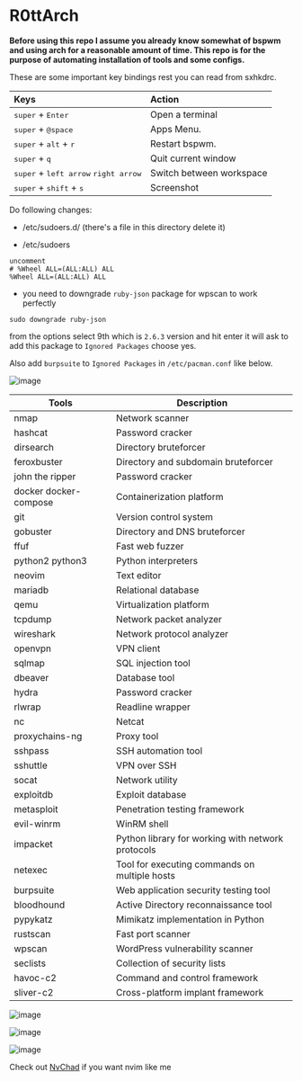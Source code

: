 # R0ttArch

**Before using this repo I assume you already know somewhat of bspwm and using arch for a reasonable amount of time. This repo is for the purpose of automating installation of tools and some configs.**

These are some important key bindings rest you can read from sxhkdrc.

| Keys                                               | Action                   |
| :------------------------------------------------- | :----------------------- |
| <kbd>super</kbd> + <kbd>Enter</kbd>                | Open a terminal          |
| <kbd>super</kbd> + <kbd>@space</kbd>               | Apps Menu.               |
| <kbd>super</kbd> + <kbd>alt</kbd> + <kbd>r</kbd>   | Restart bspwm.           |
| <kbd>super</kbd> + <kbd>q</kbd>                    | Quit current window      |
| <kbd>super</kbd> + <kbd>left arrow</kbd> <kbd>right arrow</kbd>     | Switch between workspace |
| <kbd>super</kbd> + <kbd>shift</kbd> + <kbd>s</kbd> | Screenshot               |

Do following changes:

- /etc/sudoers.d/ (there's a file in this directory delete it)

- /etc/sudoers

```
uncomment
# %Wheel ALL=(ALL:ALL) ALL
%Wheel ALL=(ALL:ALL) ALL
```

- you need to downgrade `ruby-json` package for wpscan to work perfectly

```
sudo downgrade ruby-json
```

from the options select 9th which is `2.6.3` version and hit enter it will ask to add this package to `Ignored Packages` choose yes.

Also add `burpsuite` to `Ignored Packages` in `/etc/pacman.conf` like below.

![image](https://github.com/R0ttCyph3r/R0ttArch/assets/146866845/eb696c80-8264-428c-9b7a-7bc99a26718f)


| Tools               | Description       |
|---------------------|-------------------|
| nmap                | Network scanner   |
| hashcat             | Password cracker  |
| dirsearch           | Directory bruteforcer |
| feroxbuster         | Directory and subdomain bruteforcer |
| john the ripper     | Password cracker  |
| docker docker-compose | Containerization platform |
| git                 | Version control system |
| gobuster            | Directory and DNS bruteforcer |
| ffuf                | Fast web fuzzer   |
| python2 python3     | Python interpreters |
| neovim              | Text editor       |
| mariadb             | Relational database |
| qemu                | Virtualization platform |
| tcpdump             | Network packet analyzer |
| wireshark           | Network protocol analyzer |
| openvpn             | VPN client        |
| sqlmap              | SQL injection tool |
| dbeaver             | Database tool     |
| hydra               | Password cracker  |
| rlwrap              | Readline wrapper  |
| nc                  | Netcat            |
| proxychains-ng      | Proxy tool        |
| sshpass             | SSH automation tool |
| sshuttle            | VPN over SSH      |
| socat               | Network utility   |
| exploitdb           | Exploit database  |
| metasploit          | Penetration testing framework |
| evil-winrm          | WinRM shell       |
| impacket            | Python library for working with network protocols |
| netexec             | Tool for executing commands on multiple hosts |
| burpsuite           | Web application security testing tool |
| bloodhound          | Active Directory reconnaissance tool |
| pypykatz            | Mimikatz implementation in Python |
| rustscan            | Fast port scanner |
| wpscan              | WordPress vulnerability scanner |
| seclists            | Collection of security lists |
| havoc-c2            | Command and control framework |
| sliver-c2           | Cross-platform implant framework |


![image](https://github.com/R0ttCyph3r/R0ttArch/assets/146866845/2526ed8c-287b-4c6d-8a17-600043773c1a)

![image](https://github.com/R0ttCyph3r/R0ttArch/assets/146866845/5440e43f-ddc9-4ad4-820d-646070d25dbd)

![image](https://github.com/R0ttCyph3r/R0ttArch/assets/146866845/d2b294e0-c3ae-4ebf-99e3-72095b842c60)

Check out [NvChad](https://nvchad.com/docs/quickstart/install/) if you want nvim like me 
